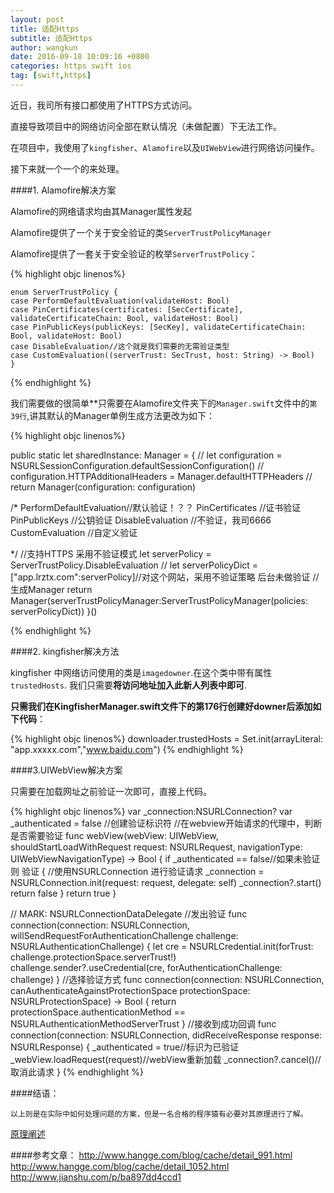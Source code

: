 ```yaml
---
layout: post
title: 适配Https
subtitle: 适配Https
author: wangkun 
date: 2016-09-18 10:09:16 +0800
categories: https swift ios
tag: [swift,https]
---
```


近日，我司所有接口都使用了HTTPS方式访问。

直接导致项目中的网络访问全部在默认情况（未做配置）下无法工作。

在项目中，我使用了`kingfisher`、`Alamofire`以及`UIWebView`进行网络访问操作。

接下来就一个一个的来处理。

####1. Alamofire解决方案

Alamofire的网络请求均由其Manager属性发起

Alamofire提供了一个关于安全验证的类`ServerTrustPolicyManager`

Alamofire提供了一套关于安全验证的枚举`ServerTrustPolicy`：

{% highlight objc linenos%}

	enum ServerTrustPolicy {
    case PerformDefaultEvaluation(validateHost: Bool)
    case PinCertificates(certificates: [SecCertificate], validateCertificateChain: Bool, validateHost: Bool)
    case PinPublicKeys(publicKeys: [SecKey], validateCertificateChain: Bool, validateHost: Bool)
    case DisableEvaluation//这个就是我们需要的无需验证类型
    case CustomEvaluation((serverTrust: SecTrust, host: String) -> Bool)
    }

{% endhighlight %}

我们需要做的很简单**只需要在Alamofire文件夹下的`Manager.swift`文件中的`第39行`,讲其默认的Manager单例生成方法更改为如下：


{% highlight objc linenos%}

public static let sharedInstance: Manager = {
	//        let configuration = 	NSURLSessionConfiguration.defaultSessionConfiguration()
	//        configuration.HTTPAdditionalHeaders = Manager.defaultHTTPHeaders
	//        return Manager(configuration: configuration)
        
 /*
  PerformDefaultEvaluation//默认验证！？？
  PinCertificates //证书验证
  PinPublicKeys //公钥验证
  DisableEvaluation //不验证，我司6666
  CustomEvaluation //自定义验证

  */
        //支持HTTPS  采用不验证模式
	let serverPolicy = ServerTrustPolicy.DisableEvaluation
        //
	let serverPolicyDict = ["app.lrztx.com":serverPolicy]//对这个网站，采用不验证策略 后台未做验证
        //生成Manager
	return Manager(serverTrustPolicyManager:ServerTrustPolicyManager(policies: serverPolicyDict))
    }()

{% endhighlight %}


####2. kingfisher解决方法


kingfisher 中网络访问使用的类是`imagedowner`.在这个类中带有属性`trustedHosts`. 我们只需要**将访问地址加入此新人列表中即可**.

**只需我们在KingfisherManager.swift文件下的第176行创建好downer后添加如下代码**：

{% highlight objc linenos%}
downloader.trustedHosts = Set.init(arrayLiteral: "app.xxxxx.com","www.baidu.com")
{% endhighlight %}

####3.UIWebView解决方案

只需要在加载网址之前验证一次即可，直接上代码。

{% highlight objc linenos%}
    var _connection:NSURLConnection?
    var _authenticated = false //创建验证标识符
    //在webview开始请求的代理中，判断是否需要验证
    func webView(webView: UIWebView, shouldStartLoadWithRequest request: NSURLRequest, navigationType: UIWebViewNavigationType) -> Bool {
        if _authenticated == false//如果未验证则 验证
        {
            //使用NSURLConnection 进行验证请求
            _connection = NSURLConnection.init(request: request, delegate: self)
            _connection?.start()
            return false
        }
        return true
    }
    
// MARK: NSURLConnectionDataDelegate
    //发出验证
    func connection(connection: NSURLConnection, willSendRequestForAuthenticationChallenge challenge: NSURLAuthenticationChallenge) {
        let cre = NSURLCredential.init(forTrust: challenge.protectionSpace.serverTrust!)
        challenge.sender?.useCredential(cre, forAuthenticationChallenge: challenge)
    }
    //选择验证方式
    func connection(connection: NSURLConnection, canAuthenticateAgainstProtectionSpace protectionSpace: NSURLProtectionSpace) -> Bool {
        return protectionSpace.authenticationMethod == NSURLAuthenticationMethodServerTrust
    }
    //接收到成功回调
    func connection(connection: NSURLConnection, didReceiveResponse response: NSURLResponse) {
        _authenticated = true//标识为已验证
        _webView.loadRequest(request)//webView重新加载
        _connection?.cancel()//取消此请求
    }
{% endhighlight %}

####结语：

	以上则是在实际中如何处理问题的方案，但是一名合格的程序猿有必要对其原理进行了解。
	
[原理阐述](http://www.jianshu.com/p/ba897dd4ccd1)
	
####参考文章：
http://www.hangge.com/blog/cache/detail_991.html
http://www.hangge.com/blog/cache/detail_1052.html
http://www.jianshu.com/p/ba897dd4ccd1